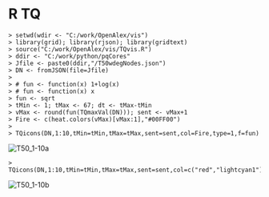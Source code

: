 # R TQ

```
> setwd(wdir <- "C:/work/OpenAlex/vis")
> library(grid); library(rjson); library(gridtext)
> source("C:/work/OpenAlex/vis/TQvis.R")
> ddir <- "C:/work/python/pqCores"
> Jfile <- paste0(ddir,"/T50wdegNodes.json")
> DN <- fromJSON(file=Jfile)
> 
> # fun <- function(x) 1+log(x)
> # fun <- function(x) x
> fun <- sqrt
> tMin <- 1; tMax <- 67; dt <- tMax-tMin
> vMax <- round(fun(TQmaxVal(DN))); sent <- vMax+1
> Fire <- c(heat.colors(vMax)[vMax:1],"#00FF00")
>
> TQicons(DN,1:10,tMin=tMin,tMax=tMax,sent=sent,col=Fire,type=1,f=fun)
```
![T50_1-10a](https://github.com/user-attachments/assets/3a1d6ca3-8bbf-4be9-bee1-461620b521b3)


```
> TQicons(DN,1:10,tMin=tMin,tMax=tMax,sent=sent,col=c("red","lightcyan1"),type=2,f=sqrt)
```


![T50_1-10b](https://github.com/user-attachments/assets/77dde1c1-0ee7-441f-a6d0-25526500c0c2)
